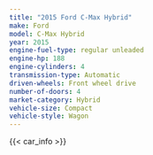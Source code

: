 ```yaml
---
title: "2015 Ford C-Max Hybrid"
make: Ford
model: C-Max Hybrid
year: 2015
engine-fuel-type: regular unleaded
engine-hp: 188
engine-cylinders: 4
transmission-type: Automatic
driven-wheels: Front wheel drive
number-of-doors: 4
market-category: Hybrid
vehicle-size: Compact
vehicle-style: Wagon
---
```


{{< car_info >}}
